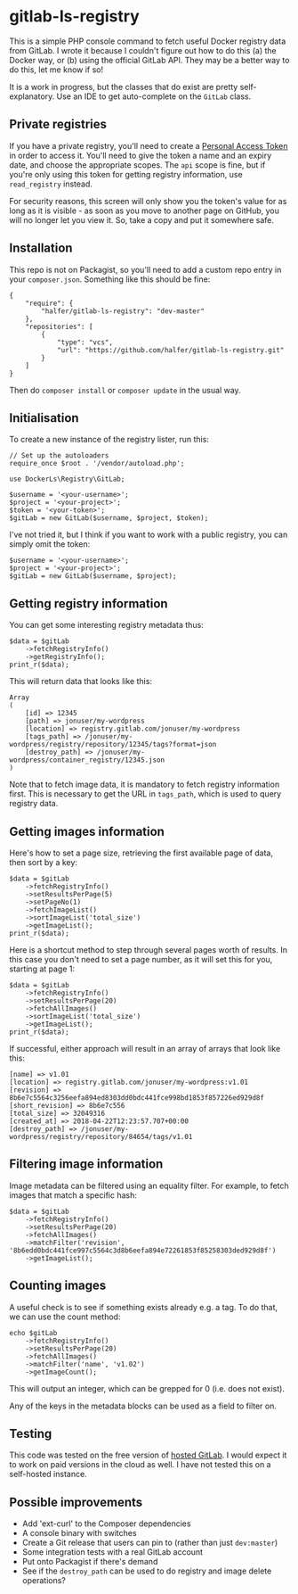 gitlab-ls-registry
===

This is a simple PHP console command to fetch useful Docker registry data from GitLab. I
wrote it because I couldn't figure out how to do this (a) the Docker way, or (b) using
the official GitLab API. They may be a better way to do this, let me know if so!

It is a work in progress, but the classes that do exist are pretty self-explanatory.
Use an IDE to get auto-complete on the `GitLab` class.

Private registries
---

If you have a private registry, you'll need to create a
[Personal Access Token](https://gitlab.com/profile/personal_access_tokens) in order
to access it. You'll need to give the token a name and an expiry date, and choose the
appropriate scopes. The `api` scope is fine, but if you're only using this token for
getting registry information, use `read_registry` instead.

For security reasons, this screen will only show you the token's value for as
long as it is visible - as soon as you move to another page on GitHub, you
will no longer let you view it. So, take a copy and put it somewhere safe.

Installation
---

This repo is not on Packagist, so you'll need to add a custom repo entry in your
`composer.json`. Something like this should be fine:

    {
        "require": {
            "halfer/gitlab-ls-registry": "dev-master"
        },
        "repositories": [
            {
                "type": "vcs",
                "url": "https://github.com/halfer/gitlab-ls-registry.git"
            }
        ]
    }

Then do `composer install` or `composer update` in the usual way.

Initialisation
---

To create a new instance of the registry lister, run this:

    // Set up the autoloaders
    require_once $root . '/vendor/autoload.php';

    use DockerLs\Registry\GitLab;

    $username = '<your-username>';
    $project = '<your-project>';
    $token = '<your-token>';
    $gitLab = new GitLab($username, $project, $token);

I've not tried it, but I think if you want to work with a public registry, you can
simply omit the token:

    $username = '<your-username>';
    $project = '<your-project>';
    $gitLab = new GitLab($username, $project);

Getting registry information
---

You can get some interesting registry metadata thus:

    $data = $gitLab
        ->fetchRegistryInfo()
        ->getRegistryInfo();
    print_r($data);

This will return data that looks like this:

    Array
    (
        [id] => 12345
        [path] => jonuser/my-wordpress
        [location] => registry.gitlab.com/jonuser/my-wordpress
        [tags_path] => /jonuser/my-wordpress/registry/repository/12345/tags?format=json
        [destroy_path] => /jonuser/my-wordpress/container_registry/12345.json
    )

Note that to fetch image data, it is mandatory to fetch registry information first. This
is necessary to get the URL in `tags_path`, which is used to query registry data.

Getting images information
---

Here's how to set a page size, retrieving the first available page of data, then sort
by a key:

    $data = $gitLab
        ->fetchRegistryInfo()
        ->setResultsPerPage(5)
        ->setPageNo(1)
        ->fetchImageList()
        ->sortImageList('total_size')
        ->getImageList();
    print_r($data);

Here is a shortcut method to step through several pages worth of results. In this case
you don't need to set a page number, as it will set this for you, starting at page 1:

    $data = $gitLab
        ->fetchRegistryInfo()
        ->setResultsPerPage(20)
        ->fetchAllImages()
        ->sortImageList('total_size')
        ->getImageList();
    print_r($data);

If successful, either approach will result in an array of arrays that look like this:

    [name] => v1.01
    [location] => registry.gitlab.com/jonuser/my-wordpress:v1.01
    [revision] => 8b6e7c5564c3256eefa894ed8303dd0bdc441fce998bd1853f857226ed929d8f
    [short_revision] => 8b6e7c556
    [total_size] => 32049316
    [created_at] => 2018-04-22T12:23:57.707+00:00
    [destroy_path] => /jonuser/my-wordpress/registry/repository/84654/tags/v1.01

Filtering image information
---

Image metadata can be filtered using an equality filter. For example, to fetch
images that match a specific hash:

    $data = $gitLab
        ->fetchRegistryInfo()
        ->setResultsPerPage(20)
        ->fetchAllImages()
        ->matchFilter('revision', '8b6edd0bdc441fce997c5564c3d8b6eefa894e72261853f85258303ded929d8f')
        ->getImageList();

Counting images
---

A useful check is to see if something exists already e.g. a tag. To do that, we can
use the count method:

    echo $gitLab
        ->fetchRegistryInfo()
        ->setResultsPerPage(20)
        ->fetchAllImages()
        ->matchFilter('name', 'v1.02')
        ->getImageCount();

This will output an integer, which can be grepped for 0 (i.e. does not exist).

Any of the keys in the metadata blocks can be used as a field to filter on.

Testing
---

This code was tested on the free version of [hosted GitLab](https://about.gitlab.com/pricing/#gitlab-com).
I would expect it to work on paid versions in the cloud as well. I have not tested this
on a self-hosted instance.

Possible improvements
---

* Add 'ext-curl' to the Composer dependencies
* A console binary with switches
* Create a Git release that users can pin to (rather than just `dev:master`)
* Some integration tests with a real GitLab account
* Put onto Packagist if there's demand
* See if the `destroy_path` can be used to do registry and image delete operations?
